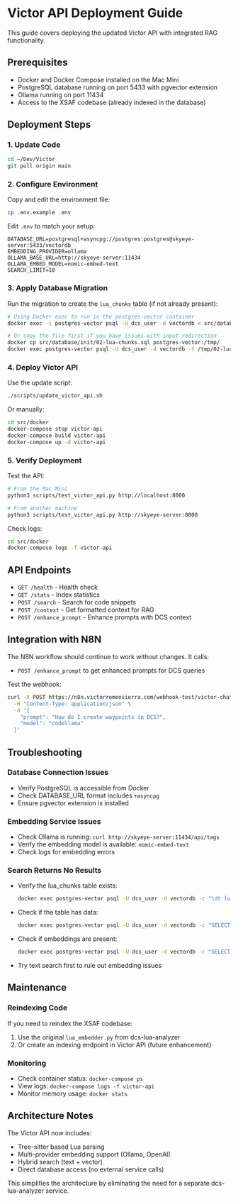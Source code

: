 # Victor API Deployment Guide

This guide covers deploying the updated Victor API with integrated RAG functionality.

## Prerequisites

- Docker and Docker Compose installed on the Mac Mini
- PostgreSQL database running on port 5433 with pgvector extension
- Ollama running on port 11434
- Access to the XSAF codebase (already indexed in the database)

## Deployment Steps

### 1. Update Code

```bash
cd ~/Dev/Victor
git pull origin main
```

### 2. Configure Environment

Copy and edit the environment file:
```bash
cp .env.example .env
```

Edit `.env` to match your setup:
```env
DATABASE_URL=postgresql+asyncpg://postgres:postgres@skyeye-server:5433/vectordb
EMBEDDING_PROVIDER=ollama
OLLAMA_BASE_URL=http://skyeye-server:11434
OLLAMA_EMBED_MODEL=nomic-embed-text
SEARCH_LIMIT=10
```

### 3. Apply Database Migration

Run the migration to create the `lua_chunks` table (if not already present):
```bash
# Using Docker exec to run in the postgres-vector container
docker exec -i postgres-vector psql -U dcs_user -d vectordb < src/database/init/02-lua-chunks.sql

# Or copy the file first if you have issues with input redirection
docker cp src/database/init/02-lua-chunks.sql postgres-vector:/tmp/
docker exec postgres-vector psql -U dcs_user -d vectordb -f /tmp/02-lua-chunks.sql
```

### 4. Deploy Victor API

Use the update script:
```bash
./scripts/update_victor_api.sh
```

Or manually:
```bash
cd src/docker
docker-compose stop victor-api
docker-compose build victor-api
docker-compose up -d victor-api
```

### 5. Verify Deployment

Test the API:
```bash
# From the Mac Mini
python3 scripts/test_victor_api.py http://localhost:8000

# From another machine
python3 scripts/test_victor_api.py http://skyeye-server:8000
```

Check logs:
```bash
cd src/docker
docker-compose logs -f victor-api
```

## API Endpoints

- `GET /health` - Health check
- `GET /stats` - Index statistics
- `POST /search` - Search for code snippets
- `POST /context` - Get formatted context for RAG
- `POST /enhance_prompt` - Enhance prompts with DCS context

## Integration with N8N

The N8N workflow should continue to work without changes. It calls:
- `POST /enhance_prompt` to get enhanced prompts for DCS queries

Test the webhook:
```bash
curl -X POST https://n8n.victorromeosierra.com/webhook-test/victor-chat \
  -H "Content-Type: application/json" \
  -d '{
    "prompt": "How do I create waypoints in DCS?",
    "model": "codellama"
  }'
```

## Troubleshooting

### Database Connection Issues
- Verify PostgreSQL is accessible from Docker
- Check DATABASE_URL format includes `+asyncpg`
- Ensure pgvector extension is installed

### Embedding Service Issues
- Check Ollama is running: `curl http://skyeye-server:11434/api/tags`
- Verify the embedding model is available: `nomic-embed-text`
- Check logs for embedding errors

### Search Returns No Results
- Verify the lua_chunks table exists:
  ```bash
  docker exec postgres-vector psql -U dcs_user -d vectordb -c "\dt lua_chunks"
  ```
- Check if the table has data:
  ```bash
  docker exec postgres-vector psql -U dcs_user -d vectordb -c "SELECT COUNT(*) FROM lua_chunks;"
  ```
- Check if embeddings are present:
  ```bash
  docker exec postgres-vector psql -U dcs_user -d vectordb -c "SELECT COUNT(*) FROM lua_chunks WHERE embedding IS NOT NULL;"
  ```
- Try text search first to rule out embedding issues

## Maintenance

### Reindexing Code
If you need to reindex the XSAF codebase:
1. Use the original `lua_embedder.py` from dcs-lua-analyzer
2. Or create an indexing endpoint in Victor API (future enhancement)

### Monitoring
- Check container status: `docker-compose ps`
- View logs: `docker-compose logs -f victor-api`
- Monitor memory usage: `docker stats`

## Architecture Notes

The Victor API now includes:
- Tree-sitter based Lua parsing
- Multi-provider embedding support (Ollama, OpenAI)
- Hybrid search (text + vector)
- Direct database access (no external service calls)

This simplifies the architecture by eliminating the need for a separate dcs-lua-analyzer service.